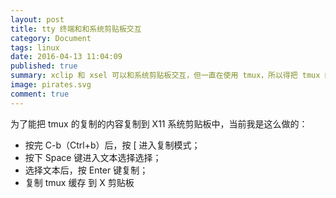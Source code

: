 ```yaml
---
layout: post
title: tty 终端和和系统剪贴板交互
category: Document
tags: linux
date: 2016-04-13 11:04:09
published: true
summary: xclip 和 xsel 可以和系统剪贴板交互，但一直在使用 tmux，所以得把 tmux 的 Ctrl+b+[ 空格，选择后 Enter 这套流程 Copy 到系统剪贴板中。
image: pirates.svg
comment: true
---
```


为了能把 tmux 的复制的内容复制到 X11 系统剪贴板中，当前我是这么做的：

- 按完 C-b（Ctrl+b）后，按 [ 进入复制模式；
- 按下 Space 键进入文本选择选择；
- 选择文本后，按 Enter 键复制；
- 复制 tmux 缓存 到 X 剪贴板
